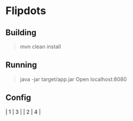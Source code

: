 # Flipdots

## Building
> mvn clean install

## Running 
> java -jar target/app.jar
Open localhost:8080

## Config

| 1 | 3 |
| 2 | 4 |
